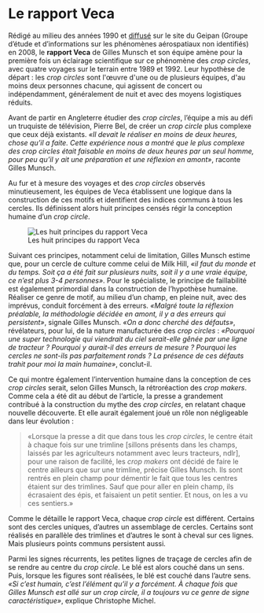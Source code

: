 # Le rapport Veca

Rédigé au milieu des années 1990 et [diffusé](https://www.cnes-geipan.fr/node/185) sur le site du Geipan (Groupe d’étude et d’informations sur les phénomènes aérospatiaux non identifiés) en 2008, le **rapport Veca** de Gilles Munsch et son équipe amène pour la première fois un éclairage scientifique sur ce phénomène des *crop circles*, avec quatre voyages sur le terrain entre 1989 et 1992. Leur hypothèse de départ : les *crop circles* sont l'œuvre d'une ou de plusieurs équipes, d'au moins deux personnes chacune, qui agissent de concert ou indépendamment, généralement de nuit et avec des moyens logistiques réduits.



Avant de partir en Angleterre étudier des *crop circles*, l’équipe a mis au défi un truquiste de télévision, Pierre Bel, de créer un *crop circle* plus complexe que ceux déjà existants. *«Il devait le réaliser en moins de deux heures, chose qu’il a faite. Cette expérience nous a montré que le plus complexe des crop circles était faisable en moins de deux heures par un seul homme, pour peu qu’il y ait une préparation et une réflexion en amont»*, raconte Gilles Munsch.



Au fur et à mesure des voyages et des *crop circles* observés minutieusement, les équipes de Veca établissent une logique dans la construction de ces motifs et identifient des indices communs à tous les cercles. Ils définissent alors huit principes censés régir la conception humaine d’un *crop circle*. 


<figure>
    <img src="https://dl.airtable.com/.attachmentThumbnails/4f8ffc2b1313d5d9336f7fa28a777a6a/38fbc7e8"
         alt="Les huit principes du rapport Veca">
    <figcaption>Les huit principes du rapport Veca</figcaption>
</figure>
 
Suivant ces principes, notamment celui de limitation, Gilles Munsch estime que, pour un cercle de culture comme celui de Milk Hill, *«il faut du monde et du temps. Soit ça a été fait sur plusieurs nuits, soit il y a une vraie équipe, ce n’est plus 3-4 personnes»*. Pour le spécialiste, le principe de faillabilité est également primordial dans la construction de l’hypothèse humaine. Réaliser ce genre de motif, au milieu d’un champ, en pleine nuit, avec des imprévus, conduit forcément à des erreurs. *«Malgré toute la réflexion préalable, la méthodologie décidée en amont, il y a des erreurs qui persistent»*, signale Gilles Munsch. *«On a donc cherché des défauts»*, révélateurs, pour lui, de la nature manufacturée des *crop circles* : *«Pourquoi une super technologie qui viendrait du ciel serait-elle gênée par une ligne de tracteur ? Pourquoi y aurait-il des erreurs de mesure ? Pourquoi les cercles ne sont-ils pas parfaitement ronds ? La présence de ces défauts trahit pour moi la main humaine»*, conclut-il.



Ce qui montre également l’intervention humaine dans la conception de ces *crop circles* serait, selon Gilles Munsch, la rétroréaction des *crop makers*. Comme cela a été dit au début de l’article, la presse a grandement contribué à la construction du mythe des *crop circles*, en relatant chaque nouvelle découverte. Et elle aurait également joué un rôle non négligeable dans leur évolution :

> «Lorsque la presse a dit que dans tous les *crop circles*, le centre était à chaque fois sur une trimline [sillons présents dans les champs, laissés par les agriculteurs notamment avec leurs tracteurs, ndlr], pour une raison de facilité, les *crop makers* ont décidé de faire le centre ailleurs que sur une trimline, précise Gilles Munsch. Ils sont rentrés en plein champ pour démentir le fait que tous les centres étaient sur des trimlines. Sauf que pour aller en plein champ, ils écrasaient des épis, et faisaient un petit sentier. Et nous, on les a vu ces sentiers.»


Comme le détaille le rapport Veca, chaque *crop circle* est différent. Certains sont des cercles uniques, d’autres un assemblage de cercles. Certains sont réalisés en parallèle des trimlines et d’autres le sont à cheval sur ces lignes. Mais plusieurs points communs persistent aussi. 

Parmi les signes récurrents, les petites lignes de traçage de cercles afin de se rendre au centre du *crop circle*. Le blé est alors couché dans un sens. Puis, lorsque les figures sont réalisées, le blé est couché dans l’autre sens. *«Si c’est humain, c’est l’élément qu’il y a forcément. À chaque fois que Gilles Munsch est allé sur un crop circle, il a toujours vu ce genre de signe caractéristique»*, explique Christophe Michel. 
